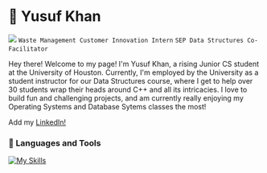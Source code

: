# 🌿 Yusuf Khan
<img src="https://github.com/ykhan-5/ykhan-5/assets/131565514/e5bafe1a-d33d-4469-9ce9-8f753077ab4d" width="35"> `Waste Management Customer Innovation Intern`  `SEP Data Structures Co-Facilitator` 

Hey there! Welcome to my page! I'm Yusuf Khan, a rising Junior CS student at the University of Houston. Currently, I'm employed by the University as a student instructor for our Data Structures course, where I get to help over 30 students wrap their heads around C++ and all its intricacies. I love to build fun and challenging projects, and am currently really enjoying my Operating Systems and Database Sytems classes the most!

Add my <a href="https://www.linkedin.com/in/yusufkh/">LinkedIn!</a>

<!--#### Languages and Tools:-->

### 🎒 Languages and Tools
 [![My Skills](https://skillicons.dev/icons?i=cpp,mysql,py,linux,flask,r,vscode,react,js,html,css,github,matlab,git&theme=dark)](https://skillicons.dev)


<!-- #### My stats:
[![Top Langs](https://github-readme-stats.vercel.app/api/top-langs/?username=ykhan-5&layout=compact&theme=vision-friendly-dark)](https://github.com/anuraghazra/github-readme-stats)
</div>


<div align="justify">
<div id="badges" align="left">
  <a href="https://www.linkedin.com/in/yusufkh/">
    <img src="https://img.shields.io/badge/LinkedIn-blue?style=for-the-badge&logo=linkedin&logoColor=white" alt="LinkedIn Badge"/>
  </a>
<br>


<!-- ![Leetcode Stats](https://leetcard.jacoblin.cool/yusufkh0)

<div align="center">
  <a href="https://github.com/ykhan-5">
  <img  src="https://github.com/1999AZZAR/1999AZZAR/blob/main/resources/img/grid-snake.svg"
       alt="snake" /></a>
</div>
>
